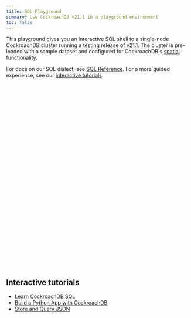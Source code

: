 ```yaml
---
title: SQL Playground
summary: Use CockroachDB v21.1 in a playground environment
toc: false
---
```


This playground gives you an interactive SQL shell to a single-node CockroachDB cluster running a testing release of v21.1. The cluster is pre-loaded with a sample dataset and configured for CockroachDB's <a href="spatial-features.html" target="_blank">spatial</a> functionality.

For docs on our SQL dialect, see <a href="sql-statements.html" target="_blank">SQL Reference</a>. For a more guided experience, see our [interactive tutorials](#interactive-tutorials).

<div
  data-katacoda-hidetitle="true"
  data-katacoda-hidesidebar="true"
  data-katacoda-id="cockroachlabs/playground-21-1"
  data-katacoda-color="#242A35"
  data-katacoda-secondary="#6933FF"
  style="height: 500px; width: 100%;">
</div>

<script src="//katacoda.com/embed.js"></script>

## Interactive tutorials

- [Learn CockroachDB SQL](../tutorials/learn-cockroachdb-sql-interactive.html)
- [Build a Python App with CockroachDB](../tutorials/build-a-python-app-with-cockroachdb-interactive.html)
- [Store and Query JSON](..tutorials/demo-json-support-interactive.html)
